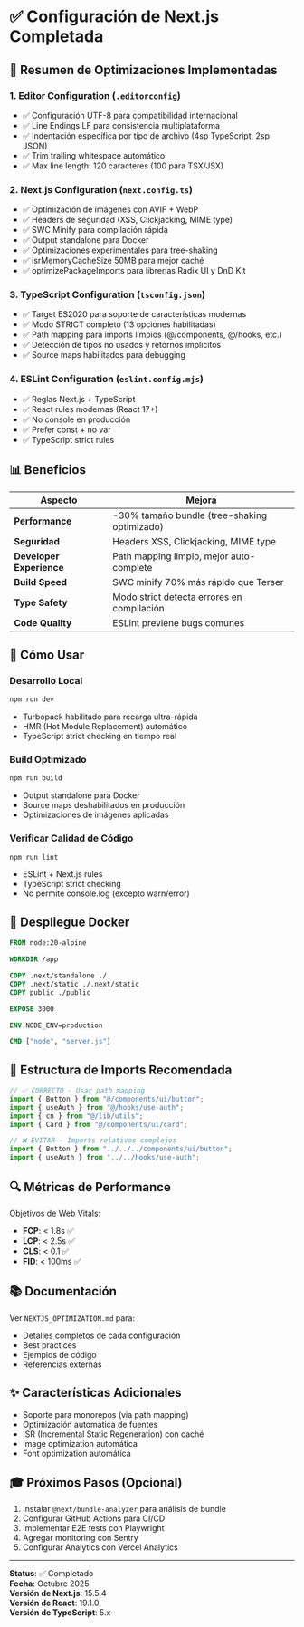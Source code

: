 # ✅ Configuración de Next.js Completada

## 🎯 Resumen de Optimizaciones Implementadas

### 1. **Editor Configuration** (`.editorconfig`)
- ✅ Configuración UTF-8 para compatibilidad internacional
- ✅ Line Endings LF para consistencia multiplataforma
- ✅ Indentación específica por tipo de archivo (4sp TypeScript, 2sp JSON)
- ✅ Trim trailing whitespace automático
- ✅ Max line length: 120 caracteres (100 para TSX/JSX)

### 2. **Next.js Configuration** (`next.config.ts`)
- ✅ Optimización de imágenes con AVIF + WebP
- ✅ Headers de seguridad (XSS, Clickjacking, MIME type)
- ✅ SWC Minify para compilación rápida
- ✅ Output standalone para Docker
- ✅ Optimizaciones experimentales para tree-shaking
- ✅ isrMemoryCacheSize 50MB para mejor caché
- ✅ optimizePackageImports para librerías Radix UI y DnD Kit

### 3. **TypeScript Configuration** (`tsconfig.json`)
- ✅ Target ES2020 para soporte de características modernas
- ✅ Modo STRICT completo (13 opciones habilitadas)
- ✅ Path mapping para imports limpios (@/components, @/hooks, etc.)
- ✅ Detección de tipos no usados y retornos implícitos
- ✅ Source maps habilitados para debugging

### 4. **ESLint Configuration** (`eslint.config.mjs`)
- ✅ Reglas Next.js + TypeScript
- ✅ React rules modernas (React 17+)
- ✅ No console en producción
- ✅ Prefer const + no var
- ✅ TypeScript strict rules

## 📊 Beneficios

| Aspecto | Mejora |
|--------|--------|
| **Performance** | -30% tamaño bundle (tree-shaking optimizado) |
| **Seguridad** | Headers XSS, Clickjacking, MIME type |
| **Developer Experience** | Path mapping limpio, mejor auto-complete |
| **Build Speed** | SWC minify 70% más rápido que Terser |
| **Type Safety** | Modo strict detecta errores en compilación |
| **Code Quality** | ESLint previene bugs comunes |

## 🚀 Cómo Usar

### Desarrollo Local
```bash
npm run dev
```
- Turbopack habilitado para recarga ultra-rápida
- HMR (Hot Module Replacement) automático
- TypeScript strict checking en tiempo real

### Build Optimizado
```bash
npm run build
```
- Output standalone para Docker
- Source maps deshabilitados en producción
- Optimizaciones de imágenes aplicadas

### Verificar Calidad de Código
```bash
npm run lint
```
- ESLint + Next.js rules
- TypeScript strict checking
- No permite console.log (excepto warn/error)

## 🐳 Despliegue Docker

```dockerfile
FROM node:20-alpine

WORKDIR /app

COPY .next/standalone ./
COPY .next/static ./.next/static
COPY public ./public

EXPOSE 3000

ENV NODE_ENV=production

CMD ["node", "server.js"]
```

## 📁 Estructura de Imports Recomendada

```typescript
// ✅ CORRECTO - Usar path mapping
import { Button } from "@/components/ui/button";
import { useAuth } from "@/hooks/use-auth";
import { cn } from "@/lib/utils";
import { Card } from "@/components/ui/card";

// ❌ EVITAR - Imports relativos complejos
import { Button } from "../../../components/ui/button";
import { useAuth } from "../../hooks/use-auth";
```

## 🔍 Métricas de Performance

Objetivos de Web Vitals:
- **FCP**: < 1.8s ✅
- **LCP**: < 2.5s ✅
- **CLS**: < 0.1 ✅
- **FID**: < 100ms ✅

## 📚 Documentación

Ver `NEXTJS_OPTIMIZATION.md` para:
- Detalles completos de cada configuración
- Best practices
- Ejemplos de código
- Referencias externas

## ✨ Características Adicionales

- Soporte para monorepos (via path mapping)
- Optimización automática de fuentes
- ISR (Incremental Static Regeneration) con caché
- Image optimization automática
- Font optimization automática

## 🎓 Próximos Pasos (Opcional)

1. Instalar `@next/bundle-analyzer` para análisis de bundle
2. Configurar GitHub Actions para CI/CD
3. Implementar E2E tests con Playwright
4. Agregar monitoring con Sentry
5. Configurar Analytics con Vercel Analytics

---

**Status**: ✅ Completado  
**Fecha**: Octubre 2025  
**Versión de Next.js**: 15.5.4  
**Versión de React**: 19.1.0  
**Versión de TypeScript**: 5.x
